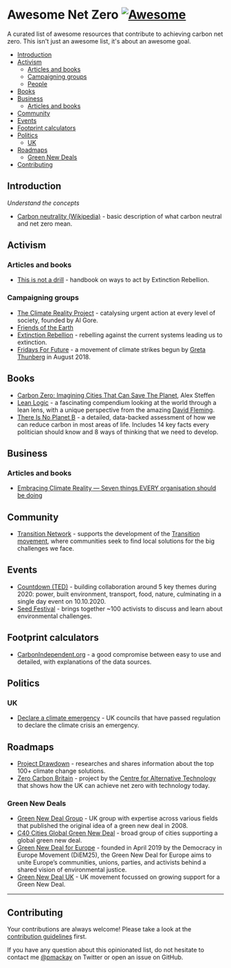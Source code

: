 # Awesome Net Zero [![Awesome](https://cdn.rawgit.com/sindresorhus/awesome/d7305f38d29fed78fa85652e3a63e154dd8e8829/media/badge.svg)](https://github.com/sindresorhus/awesome)

A curated list of awesome resources that contribute to achieving carbon net zero. This isn't just an awesome list, it's about an awesome goal.

* [Introduction](#introduction)
* [Activism](#activism)
   * [Articles and books](#articles-and-books)
   * [Campaigning groups](#campaigning-groups)
   * [People](#people)
* [Books](#books)
* [Business](#business)
   * [Articles and books](#articles-and-books-1)
* [Community](#community)
* [Events](#events)
* [Footprint calculators](#footprint-calculators)
* [Politics](#politics)
   * [UK](#uk)
* [Roadmaps](#roadmaps)
   * [Green New Deals](#green-new-deals)
* [Contributing](#contributing)

## Introduction

*Understand the concepts*

* [Carbon neutrality (Wikipedia)](https://en.wikipedia.org/wiki/Carbon_neutrality) - basic description of what carbon neutral and net zero mean.


## Activism

### Articles and books

* [This is not a drill](https://www.penguin.co.uk/books/314/314671/this-is-not-a-drill/9780141991443.html) - handbook on ways to act by Extinction Rebellion.

### Campaigning groups

* [The Climate Reality Project](https://www.climaterealityproject.org/) - catalysing urgent action at every level of society, founded by Al Gore.
* [Friends of the Earth](https://friendsoftheearth.uk/)
* [Extinction Rebellion](https://rebellion.earth/) - rebelling against the current systems leading us to extinction.
* [Fridays For Future](https://www.fridaysforfuture.org/) - a movement of climate strikes begun by [Greta Thunberg](https://twitter.com/GretaThunberg) in August 2018.


## Books

* [Carbon Zero: Imagining Cities That Can Save The Planet](http://www.alexsteffen.com/books), Alex Steffen
* [Lean Logic](https://www.chelseagreen.com/product/lean-logic/) - a fascinating compendium looking at the world through a lean lens, with a unique perspective from the amazing [David Fleming](https://en.wikipedia.org/wiki/David_Fleming_(writer)).
* [There Is No Planet B](https://theresnoplanetb.net/) - a detailed, data-backed assessment of how we can reduce carbon in most areas of life. Includes 14 key facts every politician should know and 8 ways of thinking that we need to develop.


## Business

### Articles and books

* [Embracing Climate Reality — Seven things EVERY organisation should be doing](https://medium.com/@edgillespie2018/embracing-climate-reality-seven-things-every-organisation-should-be-doing-852cfee2945d)


## Community

* [Transition Network](https://transitionnetwork.org/) - supports the development of the [Transition movement](https://transitionnetwork.org/about-the-movement/what-is-transition/), where communities seek to find local solutions for the big challenges we face.


## Events

* [Countdown (TED)](https://countdown.ted.com/) - building collaboration around 5 key themes during 2020: power, built environment, transport, food, nature, culminating in a single day event on 10.10.2020.
* [Seed Festival](https://www.hawkwoodcollege.co.uk/seed-festival/) - brings together ~100 activists to discuss and learn about environmental challenges.


## Footprint calculators

* [CarbonIndependent.org](https://www.carbonindependent.org/) - a good compromise between easy to use and detailed, with explanations of the data sources.


## Politics

### UK

* [Declare a climate emergency](https://www.climateemergency.uk/) - UK councils that have passed regulation to declare the climate crisis an emergency.


## Roadmaps

* [Project Drawdown](https://www.drawdown.org/) - researches and shares information about the top 100+ climate change solutions.
* [Zero Carbon Britain](https://www.cat.org.uk/info-resources/zero-carbon-britain/) - project by the [Centre for Alternative Technology](https://www.cat.org.uk) that shows how the UK can achieve net zero with technology today.

### Green New Deals

* [Green New Deal Group](https://greennewdealgroup.org/) - UK group with expertise across various fields that published the original idea of a green new deal in 2008.
* [C40 Cities Global Green New Deal](https://www.c40.org/other/the-global-green-new-deal) - broad group of cities supporting a global green new deal.
* [Green New Deal for Europe](https://www.gndforeurope.com/) - founded in April 2019 by the Democracy in Europe Movement (DiEM25), the Green New Deal for Europe aims to unite Europe’s communities, unions, parties, and activists behind a shared vision of environmental justice.
* [Green New Deal UK](https://www.greennewdealuk.org/) - UK movement focussed on growing support for a Green New Deal.



---

## Contributing

Your contributions are always welcome! Please take a look at the [contribution guidelines](https://github.com/pmackay/awesome-net-zero/blob/master/CONTRIBUTING.md) first.

If you have any question about this opinionated list, do not hesitate to contact me [@pmackay](https://twitter.com/pmackay) on Twitter or open an issue on GitHub.
